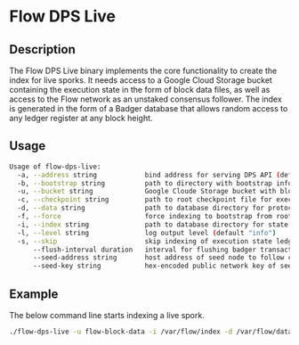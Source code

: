 # Flow DPS Live

## Description

The Flow DPS Live binary implements the core functionality to create the index for live sporks.
It needs access to a Google Cloud Storage bucket containing the execution state in the form of block data files, as well as access to the Flow network as an unstaked consensus follower.
The index is generated in the form of a Badger database that allows random access to any ledger register at any block height.

## Usage

```sh
Usage of flow-dps-live:
  -a, --address string            bind address for serving DPS API (default "127.0.0.1:5005")
  -b, --bootstrap string          path to directory with bootstrap information for spork (default "bootstrap")
  -u, --bucket string             Google Cloude Storage bucket with block data records
  -c, --checkpoint string         path to root checkpoint file for execution state trie
  -d, --data string               path to database directory for protocol data (default "data")
  -f, --force                     force indexing to bootstrap from root checkpoint and overwrite existing index
  -i, --index string              path to database directory for state index (default "index")
  -l, --level string              log output level (default "info")
  -s, --skip                      skip indexing of execution state ledger registers
      --flush-interval duration   interval for flushing badger transactions (0s for disabled)
      --seed-address string       host address of seed node to follow consensus
      --seed-key string           hex-encoded public network key of seed node to follow consensus

```

## Example

The below command line starts indexing a live spork.

```sh
./flow-dps-live -u flow-block-data -i /var/flow/index -d /var/flow/data -c /var/flow/bootstrap/root.checkpoint -b /var/flow/bootstrap/public --seed-address access.canary.nodes.onflow.org:9000 --seed-key cfce845fa9b0fb38402640f997233546b10fec3f910bf866c43a0db58ab6a1e4
```

